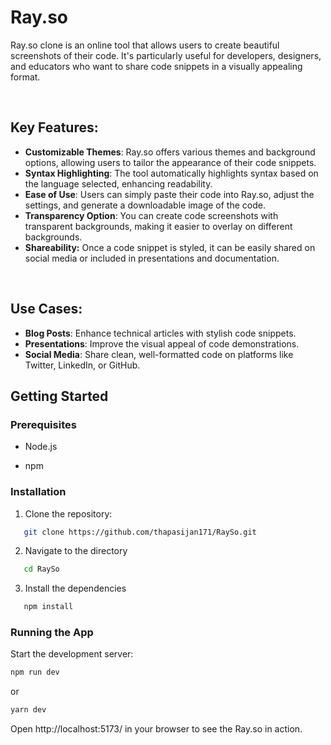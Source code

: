 # Ray.so
Ray.so clone is an online tool that allows users to create beautiful screenshots of their code. It's particularly useful for developers, designers, and educators who want to share code snippets in a visually appealing format.

</br>

## Key Features:
- <b>Customizable Themes</b>: Ray.so offers various themes and background options, allowing users to tailor the appearance of their code snippets.
- <b>Syntax Highlighting</b>: The tool automatically highlights syntax based on the language selected, enhancing readability.
- <b>Ease of Use</b>: Users can simply paste their code into Ray.so, adjust the settings, and generate a downloadable image of the code.
- <b>Transparency Option</b>: You can create code screenshots with transparent backgrounds, making it easier to overlay on different backgrounds.
- <b>Shareability:</b> Once a code snippet is styled, it can be easily shared on social media or included in presentations and documentation.

</br>

## Use Cases:
- <b>Blog Posts</b>: Enhance technical articles with stylish code snippets.
- <b>Presentations</b>: Improve the visual appeal of code demonstrations.
- <b>Social Media</b>: Share clean, well-formatted code on platforms like Twitter, LinkedIn, or GitHub.


## Getting Started

### Prerequisites

- Node.js

- npm 

### Installation

1. Clone the repository:
```bash
   git clone https://github.com/thapasijan171/RaySo.git
   ```
2. Navigate to the directory
```bash
   cd RaySo
   ```
3. Install the dependencies
```bash
   npm install
   ```
### Running the App
Start the development server:
``` bash
npm run dev
```
or
```bash
yarn dev
```
Open http://localhost:5173/ in your browser to see the Ray.so in action.
